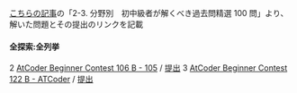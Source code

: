 [こちらの記事](https://qiita.com/e869120/items/eb50fdaece12be418faa#2-3-%E5%88%86%E9%87%8E%E5%88%A5%E5%88%9D%E4%B8%AD%E7%B4%9A%E8%80%85%E3%81%8C%E8%A7%A3%E3%81%8F%E3%81%B9%E3%81%8D%E9%81%8E%E5%8E%BB%E5%95%8F%E7%B2%BE%E9%81%B8-100-%E5%95%8F)の「2-3. 分野別　初中級者が解くべき過去問精選 100 問」より、解いた問題とその提出のリンクを記載
#### 全探索:全列挙
2 [AtCoder Beginner Contest 106 B - 105](https://atcoder.jp/contests/abc106/tasks/abc106_b) / [提出](https://atcoder.jp/contests/abc106/submissions/13255574)
3 [AtCoder Beginner Contest 122 B - ATCoder](https://atcoder.jp/contests/abc122/tasks/abc122_b) / [提出](https://atcoder.jp/contests/abc122/submissions/13257224)